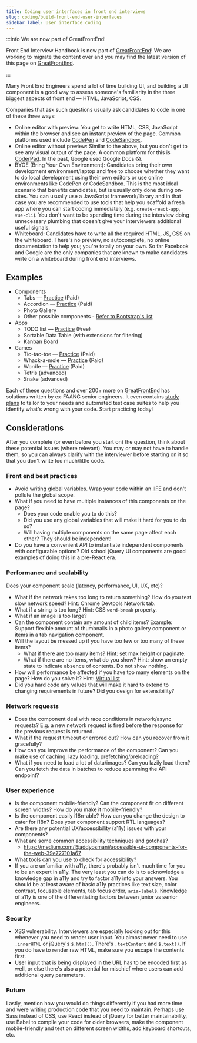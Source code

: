 ```yaml
---
title: Coding user interfaces in front end interviews
slug: coding/build-front-end-user-interfaces
sidebar_label: User interface coding
---
```


:::info We are now part of GreatFrontEnd!

Front End Interview Handbook is now part of [GreatFrontEnd](https://www.greatfrontend.com)! We are working to migrate the content over and you may find the latest version of this page on [GreatFrontEnd](https://www.greatfrontend.com/front-end-interview-guidebook/user-interface).

:::

Many Front End Engineers spend a lot of time building UI, and building a UI component is a good way to assess someone's familiarity in the three biggest aspects of front end — HTML, JavaScript, CSS.

Companies that ask such questions usually ask candidates to code in one of these three ways:

- Online editor with preview: You get to write HTML, CSS, JavaScript within the browser and see an instant preview of the page. Common platforms used include [CodePen](https://codepen.io) and [CodeSandbox](https://codesandbox.io/dashboard).
- Online editor without preview: Similar to the above, but you don't get to see any visual output of the page. A common platform for this is [CoderPad](https://coderpad.io/). In the past, Google used Google Docs 😱.
- BYOE (Bring Your Own Environment): Candidates bring their own development environment/laptop and free to choose whether they want to do local development using their own editors or use online environments like CodePen or CodeSandbox. This is the most ideal scenario that benefits candidates, but is usually only done during on-sites. You can usually use a JavaScript framework/library and in that case you are recommended to use tools that help you scaffold a fresh app where you can start coding immediately (e.g. `create-react-app`, `vue-cli`). You don't want to be spending time during the interview doing unnecessary plumbing that doesn't give your interviewers additional useful signals.
- Whiteboard: Candidates have to write all the required HTML, JS, CSS on the whiteboard. There's no preview, no autocomplete, no online documentation to help you; you're totally on your own. So far Facebook and Google are the only companies that are known to make candidates write on a whiteboard during front end interviews.

## Examples

- Components
  - Tabs — [Practice](https://www.greatfrontend.com/questions/user-interface/tabs) (Paid)
  - Accordion — [Practice](https://www.greatfrontend.com/questions/user-interface/accordion) (Paid)
  - Photo Gallery
  - Other possible components - [Refer to Bootstrap's list](https://getbootstrap.com/docs/5.3/components/)
- Apps
  - TODO list — [Practice](https://www.greatfrontend.com/questions/user-interface/todo-list) (Free)
  - Sortable Data Table (with extensions for filtering)
  - Kanban Board
- Games
  - Tic-tac-toe — [Practice](https://www.greatfrontend.com/questions/user-interface/tic-tac-toe) (Paid)
  - Whack-a-mole — [Practice](https://www.greatfrontend.com/questions/user-interface/whack-a-mole) (Paid)
  - Wordle — [Practice](https://www.greatfrontend.com/questions/user-interface/wordle) (Paid)
  - Tetris (advanced)
  - Snake (advanced)

Each of these questions and over 200+ more on [GreatFrontEnd](https://www.greatfrontend.com) has solutions written by ex-FAANG senior engineers. It even contains [study plans](https://www.greatfrontend.com/study-plans) to tailor to your needs and automated test case suites to help you identify what's wrong with your code. Start practicing today!

## Considerations

After you complete (or even before you start on) the question, think about these potential issues (where relevant). You may or may not have to handle them, so you can always clarify with the interviewer before starting on it so that you don't write too much/little code.

### Front end best practices

- Avoid writing global variables. Wrap your code within an [IIFE](https://developer.mozilla.org/en-US/docs/Glossary/IIFE) and don't pollute the global scope.
- What if you need to have multiple instances of this components on the page?
  - Does your code enable you to do this?
  - Did you use any global variables that will make it hard for you to do so?
  - Will having multiple components on the same page affect each other? They should be independent!
- Do you have a convenient API to instantiate independent components with configurable options? Old school jQuery UI components are good examples of doing this in a pre-React era.

### Performance and scalability

Does your component scale (latency, performance, UI, UX, etc)?

- What if the network takes too long to return something? How do you test slow network speed? Hint: Chrome Devtools Network tab.
- What if a string is too long? Hint: CSS `word-break` property.
- What if an image is too large?
- Can the component contain any amount of child items? Example: Support flexible amount of thumbnails in a photo gallery component or items in a tab navigation component.
- Will the layout be messed up if you have too few or too many of these items?
  - What if there are too many items? Hint: set max height or paginate.
  - What if there are no items, what do you show? Hint: show an empty state to indicate absence of contents. Do not show nothing.
- How will performance be affected if you have too many elements on the page? How do you solve it? Hint: [Virtual list](https://medium.com/outsystems-engineering/virtualizing-the-virtual-dom-pushing-react-further-d76a16e5f209)
- Did you hard code any values that will make it hard to extend to changing requirements in future? Did you design for extensibility?

### Network requests

- Does the component deal with race conditions in network/async requests? E.g. a new network request is fired before the response for the previous request is returned.
- What if the request timeout or errored out? How can you recover from it gracefully?
- How can you improve the performance of the component? Can you make use of caching, lazy loading, prefetching/preloading?
- What if you need to load a lot of data/images? Can you lazily load them? Can you fetch the data in batches to reduce spamming the API endpoint?

### User experience

- Is the component mobile-friendly? Can the component fit on different screen widths? How do you make it mobile-friendly?
- Is the component easily i18n-able? How can you change the design to cater for i18n? Does your component support RTL languages?
- Are there any potential UX/accessibility (a11y) issues with your components?
- What are some common accessibility techniques and gotchas?
  - https://medium.com/@addyosmani/accessible-ui-components-for-the-web-39e727101a67
- What tools can you use to check for accessibility?
- If you are unfamiliar with a11y, there's probably isn't much time for you to be an expert in a11y. The very least you can do is to acknowledge a knowledge gap in a11y and try to factor a11y into your answers. You should be at least aware of basic a11y practices like text size, color contrast, focusable elements, tab focus order, `aria-label`s. Knowledge of a11y is one of the differentiating factors between junior vs senior engineers.

### Security

- XSS vulnerability. Interviewers are especially looking out for this whenever you need to render user input. You almost never need to use `.innerHTML` or jQuery's `$.html()`. There's `.textContent` and `$.text()`. If you do have to render raw HTML, make sure you escape the contents first.
- User input that is being displayed in the URL has to be encoded first as well, or else there's also a potential for mischief where users can add additional query parameters.

### Future

Lastly, mention how you would do things differently if you had more time and were writing production code that you need to maintain. Perhaps use Sass instead of CSS, use React instead of jQuery for better maintainability, use Babel to compile your code for older browsers, make the component mobile-friendly and test on different screen widths, add keyboard shortcuts, etc.
